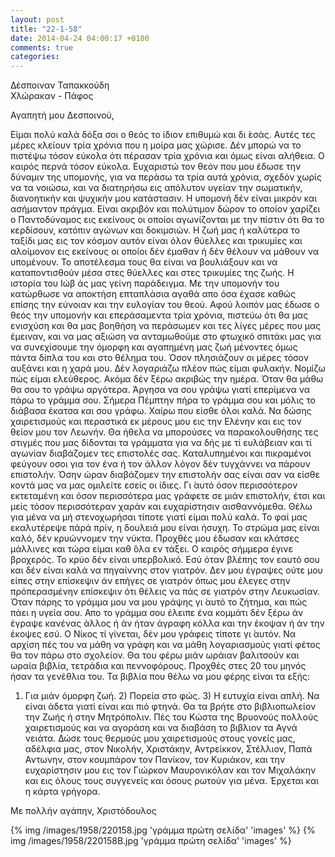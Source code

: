 ```yaml
---
layout: post
title: "22-1-58"
date: 2014-04-24 04:00:17 +0100
comments: true
categories:
---
```


Δέσποιναν Ταπακκούδη<br/>
Χλώρακαν - Πάφος

Αγαπητή μου Δεσποινού,

Είμαι πολύ καλά δόξα σοι ο θεός το ίδιον επιθυμώ και δι ́εσάς. Αυτές τες μέρες κλείουν τρία χρόνια που η μοίρα μας χώρισε. Δέν μπορώ να το πιστέψω τόσον εύκολα ότι πέρασαν τρία χρόνια και όμως είναι αλήθεια. Ο καιρός περνά τόσον εύκολα. Ευχαριστώ τον θεόν που μου έδωσε την δύναμιν της υπομονής, για να περάσω τα τρία αυτά χρόνια, σχεδόν χωρίς να τα νοιώσω, και να διατηρήσω εις απόλυτον υγείαν την σωματικήν, διανοητικήν και ψυχικήν μου κατάστασιν. Η υπομονή δέν είναι μικρόν και ασήμαντον πράγμα. Είναι ακριβόν και πολύτιμον δώρον το οποίον χαρίζει ο Παντοδύναμος εις εκείνους οι οποίοι αγωνίζονται με την πίστιν ότι θα το κερδίσουν, κατόπιν αγώνων και δοκιμσιών. Η ζωή μας ή καλύτερα το ταξίδι μας εις τον κόσμον αυτόν είναι όλον θύελλες και τρικυμίες και αλοίμονον εις εκείνους οι οποίοι δέν έμαθαν ή δέν θέλουν να μάθουν να υπομένουν. Το αποτέλεσμα τους θα είναι να βουλιάξουν και να καταποντισθούν μέσα στες θύελλες και στες τρικυμίες της ζωής. Η ιστορία του Ιώβ άς μας γείνη παράδειγμα. Με την υπομονήν του κατώρθωσε να αποκτήση επταπλάσια αγαθά απο όσα έχασε καθώς επίσης την εύνοιαν και την ευλογίαν του θεού. Αφού λοιπόν μας έδωσε ο θεός την υπομονήν και επεράσαμεντα τρία χρόνια, πιστεύω ότι θα μας ενισχύση και θα μας βοηθήση να περάσωμεν και τες λίγες μέρες που μας έμειναν, και να μας αξιώση να ανταμωθούμε στο φτωχικό σπιτάκι μας για να συνεχίσουμε την όμορφη και αγαπημένη μας ζωή μένοντες όμως πάντα δίπλα του και στο θέλημα του. Όσον πλησιάζουν οι μέρες τόσον αυξάνει και η χαρά μου. Δέν λογαριάζω πλέον πώς είμαι φυλακήν. Νομίζω πώς είμαι ελεύθερος. Ακόμα δέν ξέρω ακριβώς την ημέρα. Όταν θα μάθω θα σου το γράψω αργότερα. Άργησα να σου γράψω γιατί επερίμενα να πάρω το γράμμα σου. Σήμερα Πέμπτην πήρα το γράμμα σου και μόλις το διάβασα έκατσα και σου γράφω.
Χαίρω που είσθε όλοι καλά. Να δώσης χαιρετισμούς και περαστικά εκ μέρους μου εις την Ελένην και εις τον θείον μου τον Λεωνήν. Θα ήθελα να μπορούσες να παρακολουθήσης τες στιγμές που μας δίδονται τα γράμματα για να δής με τί ευλάβειαν και τί αγωνίαν διαβάζομεν τες επιστολές σας. Καταλυπημένοι και πικραμένοι φεύγουν οσοι για τον ένα ή τον άλλον λόγον δέν τυγχάννει να πάρουν επιστολήν. Όσην ώραν διαβάζομεν την επιστολήν σας είναι σαν να είσθε κοντά μας να μας ομιλείτε εσείς οι ίδιες. Γι ́αυτό όσον περισσότερον εκτεταμένη και όσον περισσότερα μας γράφετε σε μιάν επιστολήν, έτσι και μείς τόσον περισσότεραν χαράν και ευχαρίστησιν αισθαννόμεθα. Θέλω για μένα να μή στενοχωρήσαι τίποτε γιατί είμαι πολύ καλά. Το φαί μας εκαλυτέρεψε πάρά πρίν, η δουλειά μου είναι ήσυχη. Το στρώμα μας είναι καλό, δέν κρυώννομεν την νύκτα. Προχθές μου έδωσαν και κλάτσες μάλλινες και τώρα είμαι καθ ́όλα εν τάξει. Ο καιρός σήμμερα έγινε βροχερός. Το κρύο δέν είναι υπερβολικό. Εσύ όταν βλέπης τον εαυτό σου και δέν είναι καλά να πηγαίννης στον γιατρόν. Δεν μου έγραψες ούτε μου είπες στην επίσκεψιν άν επήγες σε γιατρόν όπως μου έλεγες στην πρόπερασμένην επίσκεψιν ότι θέλεις να πάς σε γιατρόν στην Λευκωσίαν. Όταν πάρης το γράμμα μου να μου γράψης γι ́αυτό το ζήτημα, και πώς πάει η υγεία σου. Απο το γράμμα σου έλειπε ένα κομμάτι δέν ξέρω άν έγραψε κανένας άλλος ή άν ήταν άγραφη κόλλα και την έκοψαν ή άν την έκοψες εσύ. Ο Νίκος τί γίνεται, δέν μου γράφεις τίποτε γι ́αυτόν. Να αρχίση πές του να μάθη να γράφη και να μάθη λογαριασμούς γιατί φέτος θα τον πάρω στο σχολείον. Θα του φέρω μιάν ωράιαν βαλιτσούν και ωραία βιβλία, τετράδια και πεννοφόρους. Προχθές στες 20 του μηνός ήσαν τα γενέθλια του. Τα βιβλία που θέλω να μου φέρης είναι τα εξής:<br/>
1) Για μιάν όμορφη ζωή. 2) Πορεία στο φώς. 3) Η ευτυχία είναι απλή. Να είναι άδετα γιατί είναι και πιό φτηνά. Θα τα βρήτε στο βιβλιοπωλείον την Ζωής ή στην Μητρόπολιν. Πές του Κώστα της Βρυονούς πολλούς χαιρετισμούς και να αγοράση και να διαβάση το βιβλιον τα Αγνά νειάτα. Δώσε τους θερμούς μου χαιρετισμούς στους γονείς μας, αδέλφια μας, στον Νικολήν, Χριστάκην, Αντρείκκον, Στέλλιον, Παπά Αντωνην, στον κουμπάρον τον Πανίκον, τον Κυριάκον, και την ευχαρίστησιν μου εις τον Γιώρκον Μαυρονικόλαν και τον Μιχαλάκην και εις όλους τους συγγενείς και όσους ρωτούν για μένα. Έρχεται και η κάρτα γρήγορα.

Με πολλήν αγάπην, Χριστόδουλος

{% img /images/1958/220158.jpg 'γράμμα πρώτη σελίδα' 'images' %}
{% img /images/1958/220158B.jpg 'γράμμα πρώτη σελίδα' 'images' %}
